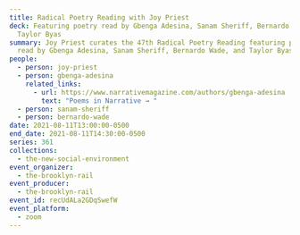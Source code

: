 ```yaml
---
title: Radical Poetry Reading with Joy Priest
deck: Featuring poetry read by Gbenga Adesina, Sanam Sheriff, Bernardo Wade, and
  Taylor Byas
summary: Joy Priest curates the 47th Radical Poetry Reading featuring poetry
  read by Gbenga Adesina, Sanam Sheriff, Bernardo Wade, and Taylor Byas.
people:
  - person: joy-priest
  - person: gbenga-adesina
    related_links:
      - url: https://www.narrativemagazine.com/authors/gbenga-adesina
        text: "Poems in Narrative → "
  - person: sanam-sheriff
  - person: bernardo-wade
date: 2021-08-11T13:00:00-0500
end_date: 2021-08-11T14:30:00-0500
series: 361
collections:
  - the-new-social-environment
event_organizer:
  - the-brooklyn-rail
event_producer:
  - the-brooklyn-rail
event_id: recUdALa2GDqSwefW
event_platform:
  - zoom
---
```

